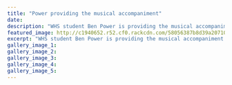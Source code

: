 ```yaml
---
title: "Power providing the musical accompaniment"
date: 
description: "WHS student Ben Power is providing the musical accompaniment to the Repertory Theatre's production of Red Riding Hood, Wanganui Midweek article 12/10/16..."
featured_image: http://c1940652.r52.cf0.rackcdn.com/58056387b8d39a2071002c63/Little-Red-Riding-Hood-meeting-with-a-wolf-Stock-Vector.jpg
excerpt: "WHS student Ben Power is providing the musical accompaniment to the Repertory Theatre's production of Red Riding Hood."
gallery_image_1: 
gallery_image_2: 
gallery_image_3: 
gallery_image_4: 
gallery_image_5: 
---
```

